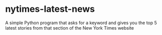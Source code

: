 # nytimes-latest-news
A simple Python program that asks for a keyword and gives you the top 5 latest stories from that section of the New York Times website
